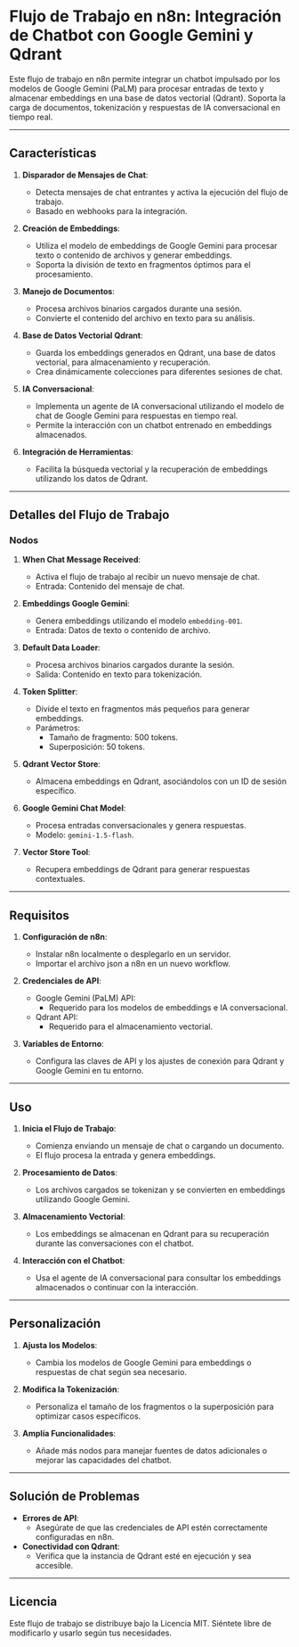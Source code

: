 # Flujo de Trabajo en n8n: Integración de Chatbot con Google Gemini y Qdrant

Este flujo de trabajo en n8n permite integrar un chatbot impulsado por los modelos de Google Gemini (PaLM) para procesar entradas de texto y almacenar embeddings en una base de datos vectorial (Qdrant). Soporta la carga de documentos, tokenización y respuestas de IA conversacional en tiempo real.

---

## Características

1. **Disparador de Mensajes de Chat**:
   - Detecta mensajes de chat entrantes y activa la ejecución del flujo de trabajo.
   - Basado en webhooks para la integración.

2. **Creación de Embeddings**:
   - Utiliza el modelo de embeddings de Google Gemini para procesar texto o contenido de archivos y generar embeddings.
   - Soporta la división de texto en fragmentos óptimos para el procesamiento.

3. **Manejo de Documentos**:
   - Procesa archivos binarios cargados durante una sesión.
   - Convierte el contenido del archivo en texto para su análisis.

4. **Base de Datos Vectorial Qdrant**:
   - Guarda los embeddings generados en Qdrant, una base de datos vectorial, para almacenamiento y recuperación.
   - Crea dinámicamente colecciones para diferentes sesiones de chat.

5. **IA Conversacional**:
   - Implementa un agente de IA conversacional utilizando el modelo de chat de Google Gemini para respuestas en tiempo real.
   - Permite la interacción con un chatbot entrenado en embeddings almacenados.

6. **Integración de Herramientas**:
   - Facilita la búsqueda vectorial y la recuperación de embeddings utilizando los datos de Qdrant.

---

## Detalles del Flujo de Trabajo

### Nodos

1. **When Chat Message Received**:
   - Activa el flujo de trabajo al recibir un nuevo mensaje de chat.
   - Entrada: Contenido del mensaje de chat.

2. **Embeddings Google Gemini**:
   - Genera embeddings utilizando el modelo `embedding-001`.
   - Entrada: Datos de texto o contenido de archivo.

3. **Default Data Loader**:
   - Procesa archivos binarios cargados durante la sesión.
   - Salida: Contenido en texto para tokenización.

4. **Token Splitter**:
   - Divide el texto en fragmentos más pequeños para generar embeddings.
   - Parámetros:
     - Tamaño de fragmento: 500 tokens.
     - Superposición: 50 tokens.

5. **Qdrant Vector Store**:
   - Almacena embeddings en Qdrant, asociándolos con un ID de sesión específico.

6. **Google Gemini Chat Model**:
   - Procesa entradas conversacionales y genera respuestas.
   - Modelo: `gemini-1.5-flash`.

7. **Vector Store Tool**:
   - Recupera embeddings de Qdrant para generar respuestas contextuales.

---

## Requisitos

1. **Configuración de n8n**:
   - Instalar n8n localmente o desplegarlo en un servidor.
   - Importar el archivo json a n8n en un nuevo workflow.

2. **Credenciales de API**:
   - Google Gemini (PaLM) API:
     - Requerido para los modelos de embeddings e IA conversacional.
   - Qdrant API:
     - Requerido para el almacenamiento vectorial.

3. **Variables de Entorno**:
   - Configura las claves de API y los ajustes de conexión para Qdrant y Google Gemini en tu entorno.

---

## Uso

1. **Inicia el Flujo de Trabajo**:
   - Comienza enviando un mensaje de chat o cargando un documento.
   - El flujo procesa la entrada y genera embeddings.

2. **Procesamiento de Datos**:
   - Los archivos cargados se tokenizan y se convierten en embeddings utilizando Google Gemini.

3. **Almacenamiento Vectorial**:
   - Los embeddings se almacenan en Qdrant para su recuperación durante las conversaciones con el chatbot.

4. **Interacción con el Chatbot**:
   - Usa el agente de IA conversacional para consultar los embeddings almacenados o continuar con la interacción.

---

## Personalización

1. **Ajusta los Modelos**:
   - Cambia los modelos de Google Gemini para embeddings o respuestas de chat según sea necesario.

2. **Modifica la Tokenización**:
   - Personaliza el tamaño de los fragmentos o la superposición para optimizar casos específicos.

3. **Amplía Funcionalidades**:
   - Añade más nodos para manejar fuentes de datos adicionales o mejorar las capacidades del chatbot.

---

## Solución de Problemas

- **Errores de API**:
  - Asegúrate de que las credenciales de API estén correctamente configuradas en n8n.
- **Conectividad con Qdrant**:
  - Verifica que la instancia de Qdrant esté en ejecución y sea accesible.

---

## Licencia

Este flujo de trabajo se distribuye bajo la Licencia MIT. Siéntete libre de modificarlo y usarlo según tus necesidades.

